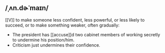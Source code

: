 ## /ˌʌn.dɚˈmaɪn/
[[V]]
to make someone less confident, less powerful, or less likely to succeed, or to make something weaker, often gradually:

- The president has [[accuse]]d two cabinet members of working secretly to undermine his position/him. 
- Criticism just undermines their confidence.